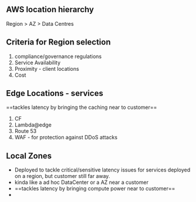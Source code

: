 ## AWS location hierarchy 
Region > AZ > Data Centres

## Criteria for Region selection
1. compliance/governance regulations
2. Service Availability
3. Proximity - client locations
4. Cost


## Edge Locations - services
==tackles latency by bringing the caching near to customer==
1. CF
2. Lambda@edge
3. Route 53
4. WAF - for protection against DDoS attacks


## Local Zones
- Deployed to tackle critical/sensitive latency issues for services deployed on a region, but customer still far away.
- kinda like a ad hoc DataCenter or a AZ near a customer
- ==tackles latency  by bringing compute power near to customer==
- 